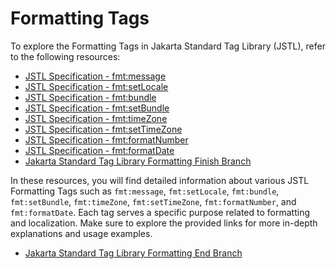 # Formatting Tags

To explore the Formatting Tags in Jakarta Standard Tag Library (JSTL), refer to the following resources:

- [JSTL Specification - fmt:message](https://jakarta.ee/specifications/tags/2.0/jakarta-tags-spec-2.0.html#fmtmessage)
- [JSTL Specification - fmt:setLocale](https://jakarta.ee/specifications/tags/2.0/jakarta-tags-spec-2.0.html#i18n-localization-context)
- [JSTL Specification - fmt:bundle](https://jakarta.ee/specifications/tags/2.0/jakarta-tags-spec-2.0.html#fmt:bundle)
- [JSTL Specification - fmt:setBundle](https://jakarta.ee/specifications/tags/2.0/jakarta-tags-spec-2.0.html#fmt:setBundle)
- [JSTL Specification - fmt:timeZone](https://jakarta.ee/specifications/tags/2.0/jakarta-tags-spec-2.0.html#fmt:timeZone)
- [JSTL Specification - fmt:setTimeZone](https://jakarta.ee/specifications/tags/2.0/jakarta-tags-spec-2.0.html#fmtsettimezone)
- [JSTL Specification - fmt:formatNumber](https://jakarta.ee/specifications/tags/2.0/jakarta-tags-spec-2.0.html#fmtformatnumber)
- [JSTL Specification - fmt:formatDate](https://jakarta.ee/specifications/tags/2.0/jakarta-tags-spec-2.0.html#fmtformatdate)
- [Jakarta Standard Tag Library Formatting Finish Branch](https://github.com/NicorDesignsLLC/JakartaJEEWebDevelopment/tree/jee8-jstl12-end)

In these resources, you will find detailed information about various JSTL Formatting Tags such as `fmt:message`, `fmt:setLocale`, `fmt:bundle`, `fmt:setBundle`, `fmt:timeZone`, `fmt:setTimeZone`, `fmt:formatNumber`, and `fmt:formatDate`. Each tag serves a specific purpose related to formatting and localization. Make sure to explore the provided links for more in-depth explanations and usage examples.

- [Jakarta Standard Tag Library Formatting End Branch](https://github.com/NicorDesignsLLC/JakartaJEEWebDevelopment/tree/jee8-jstl12-end)
